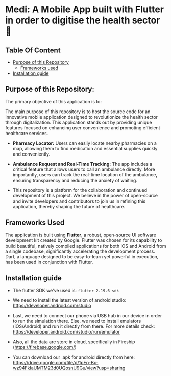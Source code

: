 # Medi: A Mobile App built with Flutter in order to digitise the health sector :syringe:

## Table Of Content

- [Purpose of this Repository](#purpose-of-this-repository)
    - [Frameworks used](#frameworks-used)
- [Installation guide](#installation-guide)

## Purpose of this Repository:

The primary objective of this application is to:

The main purpose of this repository is to host the source code for an innovative mobile application designed to revolutionize the health sector through digitalization. This application stands out by providing unique features focused on enhancing user convenience and promoting efficient healthcare services.

*   **Pharmacy Locator:** Users can easily locate nearby pharmacies on a map, allowing them to find medication and essential supplies quickly and conveniently.

*   **Ambulance Request and Real-Time Tracking:** The app includes a critical feature that allows users to call an ambulance directly. More importantly, users can track the real-time location of the ambulance, ensuring transparency and reducing the anxiety of waiting.

*   This repository is a platform for the collaboration and continued development of this project. We believe in the power of open-source and invite developers and contributors to join us in refining this application, thereby shaping the future of healthcare.

## Frameworks Used

The application is built using **Flutter**, a robust, open-source UI software development kit created by Google. Flutter was chosen for its capability to build beautiful, natively compiled applications for both iOS and Android from a single codebase, significantly accelerating the development process. Dart, a language designed to be easy-to-learn yet powerful in execution, has been used in conjunction with Flutter.

## Installation guide

*   The flutter SDK we've used is:
`flutter 2.19.6 sdk`

*   We need to install the latest version of android studio: https://developer.android.com/studio

*   Last, we need to connect our phone via USB hub in our device in order to run the simulation there. Else, we need to install emulators (iOS/Android) and run it directly from there. For more details check: https://developer.android.com/studio/run/emulator

*   Also, all the data are store in cloud, specifically in Fireship (https://firebase.google.com/)

*   You can download our .apk for android directly from here: https://drive.google.com/file/d/1pEp-Bx-wz94FkIaUMTM23d0UQosnU9Gu/view?usp=sharing
